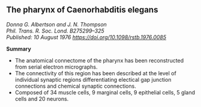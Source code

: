 ## The pharynx of Caenorhabditis elegans
_Donna G. Albertson and J. N. Thompson_ <br>  _Phil. Trans. R. Soc. Lond. B275299–325_ <br> _Published: 10 August 1976  https://doi.org/10.1098/rstb.1976.0085_

**Summary**
- The anatomical connectome of the pharynx has been reconstructed from serial electron micrographs.
- The connectivity of this region has been described at the level of individual synaptic regions differentiating electical gap junction connections and chemical synaptic connections.
- Composed of 34 muscle cells, 9 marginal cells, 9 epithelial cells, 5 gland cells and 20 neurons.
